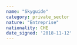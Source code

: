 ```yaml
---
name: "Skyguide"
category: private_sector
nature: "Entreprise"
nationality: CHE
date_signed: '2018-11-12'
---
```

    
